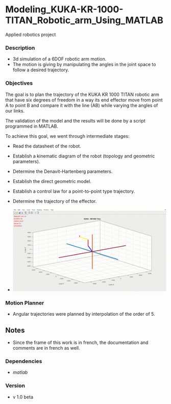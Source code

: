 # Modeling_KUKA-KR-1000-TITAN_Robotic_arm_Using_MATLAB
Applied robotics project

### Description
- 3d simulation of a 6DOF robotic arm motion.
- The motion is giving by manipulating the angles in the joint space to follow a desired trajectory.

### Objectives
The goal is to plan the trajectory of the KUKA KR 1000 TITAN robotic arm that have six degrees of freedom 
in a way its end effector move from point A to point B and compare it with the line (AB) while varying
the angles of our links.

The validation of the model and the results will be done by a script programmed in MATLAB.
    
To achieve this goal, we went through intermediate stages:

- Read the datasheet of the robot.
- Establish a kinematic diagram of the robot (topology and geometric parameters).
- Determine the Denavit-Hartenberg parameters.
- Establish the direct geometric model.
- Establish a control law for a point-to-point type trajectory.
- Determine the trajectory of the effector.
          
- ![A* Search](https://raw.githubusercontent.com/RIYADHABBES/Modeling_KUKA-KR-1000-TITAN_Robotic_arm_Using_MATLAB/main/kuka.gif)


### Motion Planner
- Angular trajectories were planned by interpolation of the order of 5.

## Notes
- Since the frame of this work is in french, the documentation and comments are in french as well.

### Dependencies
- *matlab*

### Version

- v 1.0 beta
